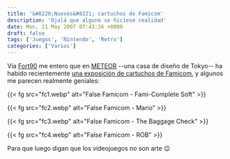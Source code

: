 ```yaml
---
title: '&#8220;Nuevos&#8221; cartuchos de Famicom'
description: 'Ojalá que alguno se hiciese realidad'
date: Mon, 21 May 2007 07:43:36 +0000
draft: false
tags: ['Juegos', 'Nintendo', 'Retro']
categories: ['Varios']
---
```


Vía [Fort90](http://www.fort90.com/journal/?p=499) me entero que en [METEOR](http://www.super-meteor.com/) --una casa de diseño de Tokyo-- ha habido recientemente [una exposición de cartuchos de Famicom](http://www2.odn.ne.jp/~aau07300/famiten/07/), y algunos me parecen realmente geniales:

{{< fg src="fc1.webp" alt="False Famicom - Fami-Complete Soft" >}}

{{< fg src="fc2.webp" alt="False Famicom - Mario" >}}

{{< fg src="fc3.webp" alt="False Famicom - The Baggage Check" >}}

{{< fg src="fc4.webp" alt="False Famicom - ROB" >}}

Para que luego digan que los videojuegos no son arte :wink: